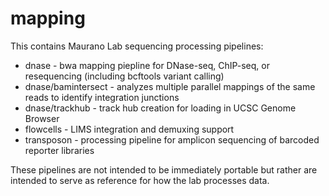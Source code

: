 # mapping

This contains Maurano Lab sequencing processing pipelines:
* dnase - bwa mapping piepline for DNase-seq, ChIP-seq, or resequencing (including bcftools variant calling)
* dnase/bamintersect - analyzes multiple parallel mappings of the same reads to identify integration junctions
* dnase/trackhub - track hub creation for loading in UCSC Genome Browser
* flowcells - LIMS integration and demuxing support
* transposon - processing pipeline for amplicon sequencing of barcoded reporter libraries

These pipelines are not intended to be immediately portable but rather are intended to serve as reference for how the lab processes data.
